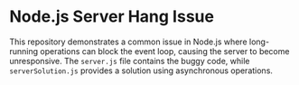 # Node.js Server Hang Issue

This repository demonstrates a common issue in Node.js where long-running operations can block the event loop, causing the server to become unresponsive.  The `server.js` file contains the buggy code, while `serverSolution.js` provides a solution using asynchronous operations.